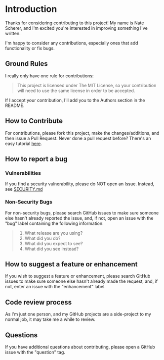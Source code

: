 # Introduction

Thanks for considering contributing to this project! My name is Nate Scherer, and I'm excited you're interested in improving something I've written.

I'm happy to consider any contributions, especially ones that add functionality or fix bugs.

## Ground Rules

I really only have one rule for contributions:

> This project is licensed under The MIT License, so your contribution will need to use the same license in order to be accepted.

If I accept your contribution, I'll add you to the Authors section in the README.

## How to Contribute

For contributions, please fork this project, make the changes/additions, and then issue a Pull Request.
Never done a pull request before? There's an easy tutorial [here](http://makeapullrequest.com/).

## How to report a bug

### Vulnerabilities

If you find a security vulnerability, please do NOT open an Issue. Instead, see [SECURITY.md](SECURITY.md)

### Non-Security Bugs

For non-security bugs, please search GitHub issues to make sure someone else hasn't already reported the issue, and, if not, open an issue with the "bug" label containing the following information:

> 1. What release are you using?
> 1. What did you do?
> 1. What did you expect to see?
> 1. What did you see instead?

## How to suggest a feature or enhancement

If you wish to suggest a feature or enhancement, please search GitHub issues to make sure someone else hasn't already made the request, and, if not, enter an issue with the "enhancement" label.

## Code review process

As I'm just one person, and my GitHub projects are a side-project to my normal job, it may take me a while to review.

## Questions

If you have additional questions about contributing, please open a GitHub issue with the "question" tag.
